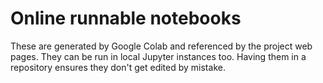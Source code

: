 # Online runnable notebooks

These are generated by Google Colab and referenced by the
project web pages. They can be run in local Jupyter instances too.
Having them in a repository ensures they don't get edited by mistake.
